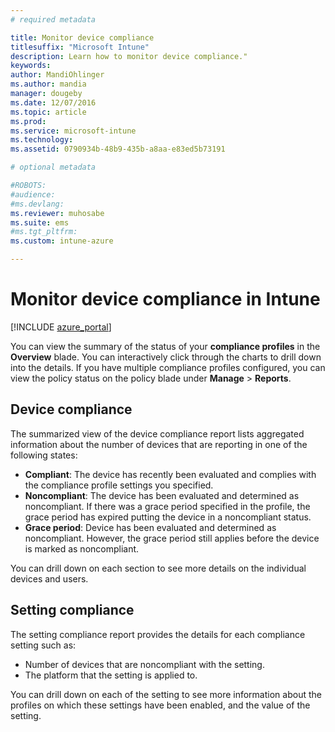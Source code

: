 ```yaml
---
# required metadata

title: Monitor device compliance
titlesuffix: "Microsoft Intune"
description: Learn how to monitor device compliance."
keywords:
author: MandiOhlinger
ms.author: mandia
manager: dougeby
ms.date: 12/07/2016
ms.topic: article
ms.prod:
ms.service: microsoft-intune
ms.technology:
ms.assetid: 0790934b-48b9-435b-a8aa-e83ed5b73191

# optional metadata

#ROBOTS:
#audience:
#ms.devlang:
ms.reviewer: muhosabe
ms.suite: ems
#ms.tgt_pltfrm:
ms.custom: intune-azure

---
```

# Monitor device compliance in Intune

[!INCLUDE [azure_portal](./includes/azure_portal.md)]

You can view the summary of the status of your **compliance profiles** in the **Overview** blade.
You can interactively click through the charts to drill down into the details. If you have multiple compliance profiles configured, you can view the policy status on the policy blade under **Manage** > **Reports**.

##  Device compliance

The summarized view of the device compliance report lists aggregated information about the number of devices that are reporting in one of the following states:

- **Compliant**: The device has recently been evaluated and complies with the compliance profile settings you specified.
- **Noncompliant**: The device has been evaluated and determined as noncompliant.  If there was a grace period specified in the profile, the grace period has expired putting the device in a noncompliant status.
- **Grace period**: Device has been evaluated and determined as noncompliant. However, the grace period still applies before the device is marked as noncompliant.

You can drill down on each section to see more details on the individual devices and users.

## Setting compliance

The setting compliance report provides the details for each compliance setting such as:

- Number of devices that are noncompliant with the setting.
- The platform that the setting is applied to.

You can drill down on each of the setting to see more information about the profiles on which these settings have been enabled, and the value of the setting.
